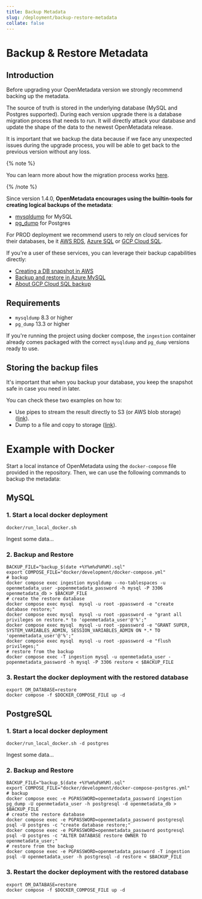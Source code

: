 ```yaml
---
title: Backup Metadata
slug: /deployment/backup-restore-metadata
collate: false
---
```


# Backup & Restore Metadata

## Introduction

Before upgrading your OpenMetadata version we strongly recommend backing up the metadata.

The source of truth is stored in the underlying database (MySQL and Postgres supported). During each version upgrade there
is a database migration process that needs to run. It will directly attack your database and update the shape of the
data to the newest OpenMetadata release.

It is important that we backup the data because if we face any unexpected issues during the upgrade process,
you will be able to get back to the previous version without any loss.

{% note %}

You can learn more about how the migration process works [here](/deployment/upgrade/how-does-it-work).

{% /note %}

Since version 1.4.0, **OpenMetadata encourages using the builtin-tools for creating logical backups of the metadata**:

- [mysqldump](https://dev.mysql.com/doc/refman/8.0/en/mysqldump.html) for MySQL
- [pg_dump](https://www.postgresql.org/docs/current/app-pgdump.html) for Postgres

For PROD deployment we recommend users to rely on cloud services for their databases, be it [AWS RDS](https://docs.aws.amazon.com/rds/),
[Azure SQL](https://azure.microsoft.com/en-in/products/azure-sql/database) or [GCP Cloud SQL](https://cloud.google.com/sql/).

If you're a user of these services, you can leverage their backup capabilities directly:
- [Creating a DB snapshot in AWS](https://docs.aws.amazon.com/AmazonRDS/latest/UserGuide/USER_CreateSnapshot.html)
- [Backup and restore in Azure MySQL](https://learn.microsoft.com/en-us/azure/mysql/single-server/concepts-backup)
- [About GCP Cloud SQL backup](https://cloud.google.com/sql/docs/mysql/backup-recovery/backups)

## Requirements

- `mysqldump` 8.3 or higher 
- `pg_dump` 13.3 or higher

If you're running the project using docker compose, the `ingestion` container already comes packaged with the
correct `mysqldump` and `pg_dump` versions ready to use.

## Storing the backup files

It's important that when you backup your database, you keep the snapshot safe in case you need in later.

You can check these two examples on how to:
- Use pipes to stream the result directly to S3 (or AWS blob storage) ([link](https://devcoops.com/pg_dump-to-s3-directly/?utm_content=cmp-true)).
- Dump to a file and copy to storage ([link](https://gist.github.com/bbcoimbra/0914c7e0f96e8ad53dfad79c64863c87)).

# Example with Docker

Start a local instance of OpenMetadata using the `docker-compose` file provided in the repository. Then, we can use the following commands to backup the metadata:

## MySQL

### 1. Start a local docker deployment

```shell
docker/run_local_docker.sh
```

Ingest some data...

### 2. Backup and Restore

```shell
BACKUP_FILE="backup_$(date +%Y%m%d%H%M).sql"
export COMPOSE_FILE="docker/development/docker-compose.yml"
# backup
docker compose exec ingestion mysqldump --no-tablespaces -u openmetadata_user -popenmetadata_password -h mysql -P 3306 openmetadata_db > $BACKUP_FILE
# create the restore database
docker compose exec mysql  mysql -u root -ppassword -e "create database restore;"
docker compose exec mysql  mysql -u root -ppassword -e "grant all privileges on restore.* to 'openmetadata_user'@'%';"
docker compose exec mysql  mysql -u root -ppassword -e "GRANT SUPER, SYSTEM_VARIABLES_ADMIN, SESSION_VARIABLES_ADMIN ON *.* TO 'openmetadata_user'@'%';"
docker compose exec mysql  mysql -u root -ppassword -e "flush privileges;"
# restore from the backup
docker compose exec -T ingestion mysql -u openmetadata_user -popenmetadata_password -h mysql -P 3306 restore < $BACKUP_FILE
```

### 3. Restart the docker deployment with the restored database

```shell
export OM_DATABASE=restore
docker compose -f $DOCKER_COMPOSE_FILE up -d
```

## PostgreSQL

### 1. Start a local docker deployment

```shell
docker/run_local_docker.sh -d postgres
```

Ingest some data...

### 2. Backup and Restore

```shell
BACKUP_FILE="backup_$(date +%Y%m%d%H%M).sql"
export COMPOSE_FILE="docker/development/docker-compose-postgres.yml"
# backup
docker compose exec -e PGPASSWORD=openmetadata_password ingestion pg_dump -U openmetadata_user -h postgresql -d openmetadata_db > $BACKUP_FILE
# create the restore database
docker compose exec -e PGPASSWORD=openmetadata_password postgresql psql -U postgres -c "create database restore;"
docker compose exec -e PGPASSWORD=openmetadata_password postgresql psql -U postgres -c "ALTER DATABASE restore OWNER TO openmetadata_user;"
# restore from the backup
docker compose exec -e PGPASSWORD=openmetadata_password -T ingestion psql -U openmetadata_user -h postgresql -d restore < $BACKUP_FILE
```

### 3. Restart the docker deployment with the restored database

```shell
export OM_DATABASE=restore
docker compose -f $DOCKER_COMPOSE_FILE up -d
```